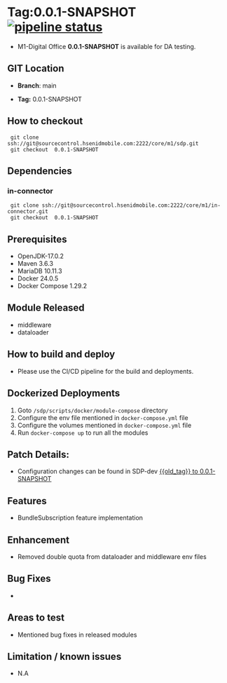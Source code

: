 # **Tag:0.0.1-SNAPSHOT** [![pipeline status](https://sourcecontrol.hsenidmobile.com/core/m1/sdp/badges/0.0.1-SNAPSHOT/pipeline.svg)](https://sourcecontrol.hsenidmobile.com/core/m1/sdp/-/commits/0.0.1-SNAPSHOT)

* M1-Digital Office **0.0.1-SNAPSHOT** is available for DA testing.


## GIT Location

* **Branch**: main

* **Tag:**  0.0.1-SNAPSHOT


## How to checkout

```
 git clone ssh://git@sourcecontrol.hsenidmobile.com:2222/core/m1/sdp.git
 git checkout  0.0.1-SNAPSHOT

```
## Dependencies
### in-connector
```
 git clone ssh://git@sourcecontrol.hsenidmobile.com:2222/core/m1/in-connector.git
 git checkout  0.0.1-SNAPSHOT

```

## Prerequisites

* OpenJDK-17.0.2
* Maven 3.6.3
* MariaDB 10.11.3
* Docker 24.0.5
* Docker Compose 1.29.2

## Module Released
* middleware
* dataloader

## How to build and deploy

* Please use the CI/CD pipeline for the build and deployments.


## Dockerized Deployments
1. Goto `/sdp/scripts/docker/module-compose` directory
2. Configure the env file mentioned in `docker-compose.yml` file
3. Configure the volumes mentioned in `docker-compose.yml` file
4. Run `docker-compose up` to run all the modules

## Patch Details:

* Configuration changes can be found in SDP-dev [{{old_tag}} to 0.0.1-SNAPSHOT](https://sourcecontrol.hsenidmobile.com/core/m1/sdp-dev/-/compare/{{old_tag}}...0.0.1-SNAPSHOT)

## Features
* BundleSubscription feature implementation

## Enhancement
* Removed double quota from dataloader and middleware env files

## Bug Fixes
*

## Areas to test

* Mentioned  bug fixes  in released modules


## Limitation / known issues
* N.A
